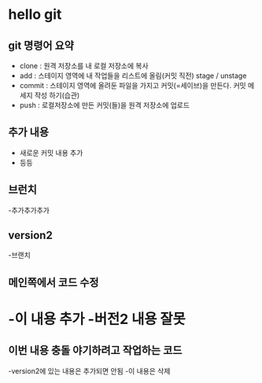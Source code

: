 # hello git

## git 명령어 요약

- clone : 원격 저장소를 내 로컬 저장소에 복사
- add : 스테이지 영역에 내 작업들을 리스트에 올림(커밋 직전) stage / unstage
- commit : 스테이지 영역에 올려둔 파일을 가지고 커밋(=세이브)을 만든다. 커밋 메세지 작성 하기(습관)
- push : 로컬저장소에 만든 커밋(들)을 원격 저장소에 업로드


## 추가 내용
- 새로운 커밋 내용 추가
- 등등

## 브런치 
-추가추가추가


## version2
-브랜치

## 메인쪽에서 코드 수정
-이 내용 추가
-버전2 내용 잘못
=======
## 이번 내용 충돌 야기하려고 작업하는 코드
-version2에 있는 내용은 추가되면 안됨
-이 내용은 삭제

